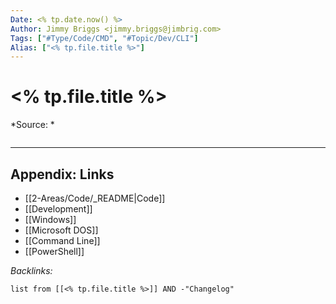 ```yaml
---
Date: <% tp.date.now() %>
Author: Jimmy Briggs <jimmy.briggs@jimbrig.com>
Tags: ["#Type/Code/CMD", "#Topic/Dev/CLI"]
Alias: ["<% tp.file.title %>"]
---
```


# <% tp.file.title %>

*Source: *

```powershell

```

***

## Appendix: Links

- [[2-Areas/Code/_README|Code]]
- [[Development]]
- [[Windows]]
- [[Microsoft DOS]]
- [[Command Line]]
- [[PowerShell]]

*Backlinks:*

```dataview
list from [[<% tp.file.title %>]] AND -"Changelog"
```